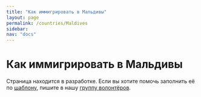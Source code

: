 ```yaml
---
title: "Как иммигрировать в Мальдивы"
layout: page
permalink: /countries/Maldives
sidebar:
nav: "docs"
---
```


# Как иммигрировать в Мальдивы

Страница находится в разработке. Если вы хотите помочь заполнить её по [шаблону](/template), пишите в нашу [группу волонтёров](https://t.me/+FHi3FnJaoWJkMDAx).

